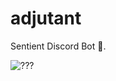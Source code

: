 # adjutant
Sentient Discord Bot 🤖.

![???](https://github.com/tommyp1ckles/adjutant/blob/master/ico.jpg?raw=true "")
